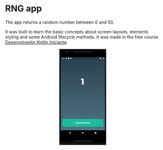 # RNG app

The app returns a random number between 0 and 50.

It was built to learn the basic concepts about screen layouts, elements styling and some Android lifecycle methods. 
It was made in the free course [Desenvolvedor Kotlin Iniciante](https://www.udemy.com/course/desenvolvedor-kotlin-iniciante).

<div align="center">
  <img src="./git-assets/randomicos.png" width="30%">
</div>